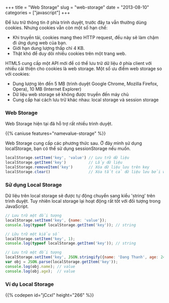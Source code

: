 +++
title = "Web Storage"
slug = "web-storage"
date = "2013-08-10"
categories = ["javascript"]
+++

Để lưu trữ thông tin ở phía trình duyệt, trước đây ta vẫn thường dùng cookies. Nhưng cookies vẫn còn một số hạn chế:

+ Khi truyền tải, cookies mang theo HTTP request, đều này sẽ làm chậm đi ứng dụng web của bạn.
+ Giới hạn dung lượng thấp chỉ 4 KB.
+ Thật khó để duy dõi nhiều cookies trên một trang web.

HTML5 cung cấp một API mới để có thể lưu trữ dữ liệu ở phía client với nhiều cải thiện cho cookies là web storage. Một số ưu điểm web storage so với cookies:

+ Dung lượng lên đến 5 MB (trình duyệt Google Chrome, Mozilla Firefox, Opera), 10 MB (Internet Explorer)
+ Dữ liệu web storage sẽ không được truyền đến máy chủ
+ Cung cấp hai cách lưu trữ khác nhau: local storage và session storage

### Web Storage

Web Storage hiện tại đã hỗ trợ rất nhiều trình duyệt.

{{% caniuse features="namevalue-storage" %}}

Web Storage cung cấp các phương thức sau. Ở đây mình sử dụng localStorage, bạn có thể sử dụng sessionStorage nếu muốn.

~~~javascript
localStorage.setItem('key', 'value') // Lưu trữ dữ liệu
localStorage.getItem('key')          // Lấy dữ liệu
localStorage.removeItem('key')       // Xóa dữ liệu lưu trên key
localStorage.clear()                 // Xóa tất cả dữ liệu lưu bởi web storage
~~~

### Sử dụng Local Storage

Dữ liệu trên local storage sẽ được tự động chuyển sang kiểu 'string' trên trình duyệt. Tuy nhiên local storage lại hoạt động rất tốt với đối tượng trong JavaScript.

~~~javascript
// Lưu trữ một đối tượng
localStorage.setItem('key', {name: 'value'});
console.log(typeof localStorage.getItem('key')); // string

// Lữu trữ một kiểu số
localStorage.setItem('key', 1);
console.log(typeof localStorage.getItem('key')); // string

// Lưu trữ một đối tượng
localStorage.setItem('key', JSON.stringify({name: 'Dang Thanh', age: 24}));
var obj = JSON.parse(localStorage.getItem('key'));
console.log(obj.name); // value
console.log(obj.age);  // value
~~~

### Ví dụ Local Storage

{{% codepen id="jCcxI" height="266" %}}
